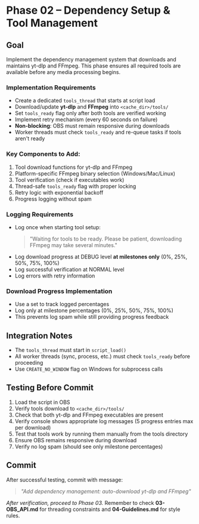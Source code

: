 # Phase 02 – Dependency Setup & Tool Management

## Goal
Implement the dependency management system that downloads and maintains yt-dlp and FFmpeg. This phase ensures all required tools are available before any media processing begins.

### Implementation Requirements
- Create a dedicated `tools_thread` that starts at script load
- Download/update **yt-dlp** and **FFmpeg** into `<cache_dir>/tools/`
- Set `tools_ready` flag only after both tools are verified working
- Implement retry mechanism (every 60 seconds on failure)
- **Non-blocking**: OBS must remain responsive during downloads
- Worker threads must check `tools_ready` and re-queue tasks if tools aren't ready

### Key Components to Add:
1. Tool download functions for yt-dlp and FFmpeg
2. Platform-specific FFmpeg binary selection (Windows/Mac/Linux)
3. Tool verification (check if executables work)
4. Thread-safe `tools_ready` flag with proper locking
5. Retry logic with exponential backoff
6. Progress logging without spam

### Logging Requirements
- Log once when starting tool setup:
  > "Waiting for tools to be ready. Please be patient, downloading FFmpeg may take several minutes."
- Log download progress at DEBUG level **at milestones only** (0%, 25%, 50%, 75%, 100%)
- Log successful verification at NORMAL level
- Log errors with retry information

### Download Progress Implementation
- Use a set to track logged percentages
- Log only at milestone percentages (0%, 25%, 50%, 75%, 100%)
- This prevents log spam while still providing progress feedback

## Integration Notes
- The `tools_thread` must start in `script_load()`
- All worker threads (sync, process, etc.) must check `tools_ready` before proceeding
- Use `CREATE_NO_WINDOW` flag on Windows for subprocess calls

## Testing Before Commit
1. Load the script in OBS
2. Verify tools download to `<cache_dir>/tools/`
3. Check that both yt-dlp and FFmpeg executables are present
4. Verify console shows appropriate log messages (5 progress entries max per download)
5. Test that tools work by running them manually from the tools directory
6. Ensure OBS remains responsive during download
7. Verify no log spam (should see only milestone percentages)

## Commit
After successful testing, commit with message:
> *"Add dependency management: auto-download yt-dlp and FFmpeg"*

*After verification, proceed to Phase 03.*
Remember to check **03-OBS_API.md** for threading constraints and **04-Guidelines.md** for style rules.